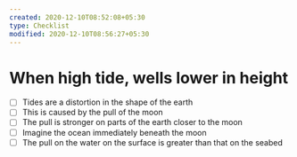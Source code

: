 ```yaml
---
created: 2020-12-10T08:52:08+05:30
type: Checklist
modified: 2020-12-10T08:56:27+05:30
---
```


# When high tide, wells lower in height

- [ ] Tides are a distortion in the shape of the earth
- [ ] This is caused by the pull of the moon
- [ ] The pull is stronger on parts of the earth closer to the moon
- [ ] Imagine the ocean immediately beneath the moon
- [ ] The pull on the water on the surface is greater than that on the seabed